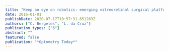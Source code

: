 ```yaml
---
title: "Keep an eye on robotics: emerging vitreoretinal surgical platforms"
date: 2016-01-01
publishDate: 2020-07-17T10:57:31.651263Z
authors: ["C. Bergeles", "L. da Cruz"]
publication_types: ["6"]
abstract: ""
featured: false
publication: "*Optometry Today*"
---
```


